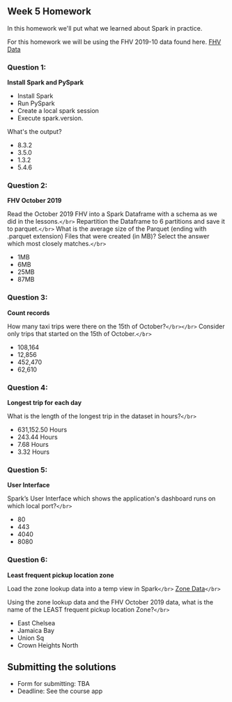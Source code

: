 ## Week 5 Homework

In this homework we'll put what we learned about Spark in practice.

For this homework we will be using the FHV 2019-10 data found here. [FHV Data](https://github.com/DataTalksClub/nyc-tlc-data/releases/download/fhv/fhv_tripdata_2019-10.csv.gz)

### Question 1:

**Install Spark and PySpark**

- Install Spark
- Run PySpark
- Create a local spark session
- Execute spark.version.

What's the output?

- 8.3.2
- 3.5.0
- 1.3.2
- 5.4.6

### Question 2:

**FHV October 2019**

Read the October 2019 FHV into a Spark Dataframe with a schema as we did in the lessons.`</br>`
Repartition the Dataframe to 6 partitions and save it to parquet.`</br>`
What is the average size of the Parquet (ending with .parquet extension) Files that were created (in MB)? Select the answer which most closely matches.`</br>`

- 1MB
- 6MB
- 25MB
- 87MB

### Question 3:

**Count records**

How many taxi trips were there on the 15th of October?`</br></br>`
Consider only trips that started on the 15th of October.`</br>`

- 108,164
- 12,856
- 452,470
- 62,610

### Question 4:

**Longest trip for each day**

What is the length of the longest trip in the dataset in hours?`</br>`

- 631,152.50 Hours
- 243.44 Hours
- 7.68 Hours
- 3.32 Hours

### Question 5:

**User Interface**

Spark’s User Interface which shows the application's dashboard runs on which local port?`</br>`

- 80
- 443
- 4040
- 8080

### Question 6:

**Least frequent pickup location zone**

Load the zone lookup data into a temp view in Spark`</br>`
[Zone Data](https://github.com/DataTalksClub/nyc-tlc-data/releases/download/misc/taxi_zone_lookup.csv)`</br>`

Using the zone lookup data and the FHV October 2019 data, what is the name of the LEAST frequent pickup location Zone?`</br>`

- East Chelsea
- Jamaica Bay
- Union Sq
- Crown Heights North

## Submitting the solutions

- Form for submitting: TBA
- Deadline: See the course app
